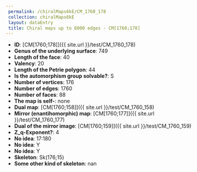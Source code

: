 ```yaml
--- 
 permalink: /chiralMaps6kE/CM_1760_178 
 collection: chiralMaps6kE
 layout: dataEntry
 title: Chiral maps up to 6000 edges - CM[1760;178]
---
```


- **ID**: [CM[1760;178]]({{ site.url }}/test/CM_1760_178)
- **Genus of the underlying surface**: 749
- **Length of the face**: 40
- **Valency**: 20
- **Length of the Petrie polygon**: 44
- **Is the automorphism group solvable?**: S
- **Number of vertices**: 176
- **Number of edges**: 1760
- **Number of faces**: 88
- **The map is self-**: none
- **Dual map**: [CM[1760;158]]({{ site.url }}/test/CM_1760_158)
- **Mirror (enantihomorphic) map**: [CM[1760;177]]({{ site.url }}/test/CM_1760_177)
- **Dual of the mirror image**: [CM[1760;159]]({{ site.url }}/test/CM_1760_159)
- **Z_q-Exponent?**: 4
- **No idea**:  17:180
- **No idea**: Y
- **No idea**: Y
- **Skeleton**: Sk(176;15)
- **Some other kind of skeleton**: nan
